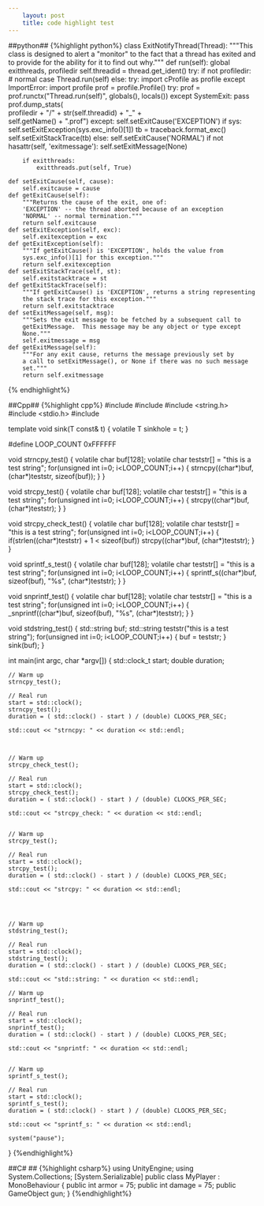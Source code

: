 ```yaml
---
    layout: post
    title: code highlight test
---
```

##python##
{%highlight python%}
class ExitNotifyThread(Thread):
    """This class is designed to alert a "monitor" to the fact that a thread has
    exited and to provide for the ability for it to find out why."""
    def run(self):
        global exitthreads, profiledir
        self.threadid = thread.get_ident()
        try:
            if not profiledir:          # normal case
                Thread.run(self)
            else:
                try:
                    import cProfile as profile
                except ImportError:
                    import profile
                prof = profile.Profile()
                try:
                    prof = prof.runctx("Thread.run(self)", globals(), locals())
                except SystemExit:
                    pass
                prof.dump_stats( \
                            profiledir + "/" + str(self.threadid) + "_" + \
                            self.getName() + ".prof")
        except:
            self.setExitCause('EXCEPTION')
            if sys:
                self.setExitException(sys.exc_info()[1])
                tb = traceback.format_exc()
                self.setExitStackTrace(tb)
        else:
            self.setExitCause('NORMAL')
        if not hasattr(self, 'exitmessage'):
            self.setExitMessage(None)

        if exitthreads:
            exitthreads.put(self, True)

    def setExitCause(self, cause):
        self.exitcause = cause
    def getExitCause(self):
        """Returns the cause of the exit, one of:
        'EXCEPTION' -- the thread aborted because of an exception
        'NORMAL' -- normal termination."""
        return self.exitcause
    def setExitException(self, exc):
        self.exitexception = exc
    def getExitException(self):
        """If getExitCause() is 'EXCEPTION', holds the value from
        sys.exc_info()[1] for this exception."""
        return self.exitexception
    def setExitStackTrace(self, st):
        self.exitstacktrace = st
    def getExitStackTrace(self):
        """If getExitCause() is 'EXCEPTION', returns a string representing
        the stack trace for this exception."""
        return self.exitstacktrace
    def setExitMessage(self, msg):
        """Sets the exit message to be fetched by a subsequent call to
        getExitMessage.  This message may be any object or type except
        None."""
        self.exitmessage = msg
    def getExitMessage(self):
        """For any exit cause, returns the message previously set by
        a call to setExitMessage(), or None if there was no such message
        set."""
        return self.exitmessage
{% endhighlight%}

##Cpp##
{%highlight cpp%}
#include <ctime>
#include <iostream>
#include <string.h>
#include <stdio.h>
#include <cstdio>
 
 
template<typename T> void sink(T const& t) {
   volatile T sinkhole = t;
}
 
#define LOOP_COUNT 0xFFFFFF
 
void strncpy_test()
{
	volatile char buf[128];
	volatile char teststr[] = "this is a test string";
	for(unsigned int i=0; i<LOOP_COUNT;i++)
	{
		strncpy((char*)buf, (char*)teststr, sizeof(buf));
	}
}
 
void strcpy_test()
{
	volatile char buf[128];
	volatile char teststr[] = "this is a test string";
	for(unsigned int i=0; i<LOOP_COUNT;i++)
	{
		strcpy((char*)buf, (char*)teststr);
	}
}
 
void strcpy_check_test()
{
	volatile char buf[128];
	volatile char teststr[] = "this is a test string";
	for(unsigned int i=0; i<LOOP_COUNT;i++)
	{
		if(strlen((char*)teststr) + 1 < sizeof(buf))
			strcpy((char*)buf, (char*)teststr);
	}
}
 
 
void sprintf_s_test()
{
	volatile char buf[128];
	volatile char teststr[] = "this is a test string";
	for(unsigned int i=0; i<LOOP_COUNT;i++)
	{
		sprintf_s((char*)buf, sizeof(buf), "%s", (char*)teststr);
	}
}
 
 
void snprintf_test()
{
	volatile char buf[128];
	volatile char teststr[] = "this is a test string";
	for(unsigned int i=0; i<LOOP_COUNT;i++)
	{
		_snprintf((char*)buf, sizeof(buf), "%s", (char*)teststr);
	}
}
 
 
 
void stdstring_test()
{
	std::string buf;
	std::string teststr("this is a test string");
	for(unsigned int i=0; i<LOOP_COUNT;i++)
	{
		buf = teststr;
	}
	sink(buf);
}
 
int main(int argc, char *argv[])
{
	std::clock_t start;
    double duration;
 
	// Warm up
	strncpy_test();
 
	// Real run
	start = std::clock();
    strncpy_test();
	duration = ( std::clock() - start ) / (double) CLOCKS_PER_SEC;
 
	std::cout << "strncpy: " << duration << std::endl;
 
 
 
	// Warm up
	strcpy_check_test();
 
	// Real run
	start = std::clock();
    strcpy_check_test();
	duration = ( std::clock() - start ) / (double) CLOCKS_PER_SEC;
 
	std::cout << "strcpy_check: " << duration << std::endl;
 
 
	// Warm up
	strcpy_test();
 
	// Real run
	start = std::clock();
    strcpy_test();
	duration = ( std::clock() - start ) / (double) CLOCKS_PER_SEC;
 
	std::cout << "strcpy: " << duration << std::endl;
 
 
 
 
	// Warm up
	stdstring_test();
 
	// Real run
	start = std::clock();
    stdstring_test();
	duration = ( std::clock() - start ) / (double) CLOCKS_PER_SEC;
 
	std::cout << "std::string: " << duration << std::endl;
 
	// Warm up
	snprintf_test();
 
	// Real run
	start = std::clock();
    snprintf_test();
	duration = ( std::clock() - start ) / (double) CLOCKS_PER_SEC;
 
	std::cout << "snprintf: " << duration << std::endl;
 
 
	// Warm up
	sprintf_s_test();
 
	// Real run
	start = std::clock();
    sprintf_s_test();
	duration = ( std::clock() - start ) / (double) CLOCKS_PER_SEC;
 
	std::cout << "sprintf_s: " << duration << std::endl;
 
	system("pause");
}
{%endhighlight%}

##C# ##
{%highlight csharp%}
using UnityEngine;
using System.Collections;
[System.Serializable]
public class MyPlayer : MonoBehaviour 
{
	public int armor  = 75;
	public int damage = 75;
	public GameObject gun; 
}
{%endhighlight%}
